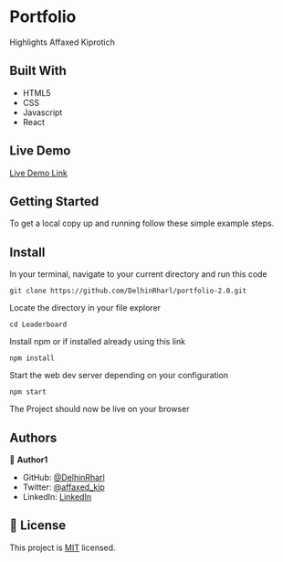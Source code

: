 # Portfolio

Highlights Affaxed Kiprotich


## Built With

- HTML5
- CSS
- Javascript
- React

## Live Demo

[Live Demo Link](https://62b330a10cf6570851ac5438--enchanting-twilight-a76053.netlify.app/)

## Getting Started

To get a local copy up and running follow these simple example steps.

## Install

In your terminal, navigate to your current directory and run this code

`git clone https://github.com/DelhinRharl/portfolio-2.0.git`

Locate the directory in your file explorer

`cd Leaderboard`

Install npm or if installed already using this link

`npm install`

Start the web dev server depending on your configuration

`npm start`

The Project should now be live on your browser

## Authors

👤 **Author1**

- GitHub: [@DelhinRharl](https://github.com/DelhinRharl)
- Twitter: [@affaxed_kip](https://twitter.com/delhinrharl)
- LinkedIn: [LinkedIn](https://linkedin.com/in/affaxed-kiprotich)

## 📝 License

This project is [MIT](./MIT.md) licensed.
